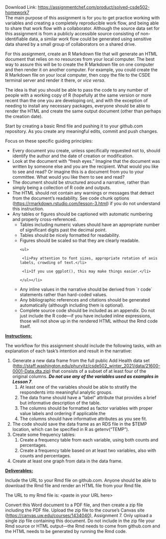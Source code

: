 Download Link: https://assignmentchef.com/product/solved-csde502-homework7
<br>
The main purpose of this assignment is for you to get practice working with variables and creating a completely reproducible work flow, and being able to share that work flow with a collaborator. Although the source data set for this assignment is from a publicly accessible source consisting of non-identifiable data, a similar work flow could be generated using sensitive data shared by a small group of collaborators on a shared drive.

For this assignment, create an R Markdown file that will generate an HTML document that relies on no resources from your local computer. The best way to assure this will be to create the R Markdown file on one computer and then render it on another computer. For example, you could create the R Markdown file on your local computer, then copy the file to the CSDE terminal server and render it there, or <em>vice versa</em>.

The idea is that you should be able to pass the code to any number of people with a working copy of R (hopefully at the same version or more recent than the one you are developing on), and with the exception of needing to install any necessary packages, everyone should be able to render the HTML and create the same output document (other than perhaps the creation date).

Start by creating a basic Rmd file and pushing it to your github.com repository. As you create any meaningful edits, commit and push changes.

Focus on these specific guiding principles:

<ul>

 <li>Every document you create, unless specifically requested not to, should identify the author and the date of creation or modification.</li>

 <li>Look at the document with “fresh eyes.” Imagine that the document was written by someone else and you are the recipient. What would you like to see and read? Or imagine this is a document from you to your committee. What would you like them to see and read?</li>

 <li>The document should be structured around a narrative, rather than simply being a collection of R code and outputs.</li>

 <li>The HTML should not contain any warnings or messages that detract from the document’s readability. See code chunk options (<a href="https://rmarkdown.rstudio.com/lesson-3.html">https://rmarkdown.rstudio.com/lesson-3.html</a>) if you do not understand this instruction.</li>

 <li>Any tables or figures should be captioned with automatic numbering and properly cross-referenced.

  <ul>

   <li>Tables including numeric values should have an appropriate number of significant digits past the decimal point.</li>

   <li>Tables should be nicely formatted for readability.</li>

   <li>Figures should be scaled so that they are clearly readable.

    <ul>

     <li>Pay attention to font sizes, appropriate rotation of axis labels, crowding of text.</li>

     <li>If you use ggplot(), this may make things easier.</li>

    </ul></li>

   <li>Any inline values in the narrative should be derived from `r code` statements rather than hard-coded values.</li>

   <li>Any bibliographic references and citations should be generated automatically (although including them is optional).</li>

   <li>Complete source code should be included as an appendix. Do not just include the R code—if you have included inline expressions, those will not show up in the rendered HTML without the Rmd code itself.</li>

  </ul></li>

</ul>




<strong><u>Instructions:</u></strong>

The workflow for this assignment should include the following tasks, with an explanation of each task’s intention and result in the narrative:

<ol>

 <li>Generate a new data frame from the full public Add Health data set (<a href="https://staff.washington.edu/phurvitz/csde502_winter_2021/data/21600-0001-Data.dta.zip">http://staff.washington.edu/phurvitz/csde502_winter_2021/data/21600-0001-Data.dta.zip</a>) that consists of a subset of at least four of the original columns. <strong><em>Do not use any of the variables used as examples in Lesson 7</em></strong>.

  <ol>

   <li>At least one of the variables should be able to stratify the respondents into meaningful analytic groups.</li>

   <li>The data frame should have a “label” attribute that provides a brief but informative description of the table.</li>

   <li>The columns should be formatted as factor variables with proper value labels and ordering if applicable.the</li>

   <li>The columns should have informative attributes as you see fit.</li>

  </ol></li>

 <li>The code should save the data frame as an RDS file in the $TEMP location, which can be specified in R as getenv(“TEMP”).</li>

 <li>Create some frequency tables:

  <ol>

   <li>Create a frequency table from each variable, using both counts and percentages.</li>

   <li>Create a frequency table based on at least two variables, also with counts and percentages.</li>

  </ol></li>

 <li>Create at least one graph from data in the data frame.</li>

</ol>




<strong><u>Deliverables:</u></strong>

Include the URL to your Rmd file on github.com. Anyone should be able to download the Rmd file and render an HTML file from your Rmd file.




The URL to my Rmd file is: &lt;paste in your URL here&gt;<u>                                                   </u>




Convert this Word document to a PDF file, and then create a zip file including the PDF file. Upload the zip file to the course’s Canvas site (<a href="https://canvas.uw.edu/courses/1434040">https://canvas.uw.edu/courses/1434040</a>), Assignment 7. Only upload a single zip file containing this document. Do not include in the zip file your Rmd source or HTML output—the Rmd needs to come from github.com and the HTML needs to be generated by running the Rmd code.